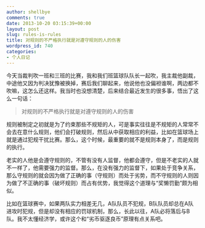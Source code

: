 ```yaml
---
author: shellbye
comments: true
date: 2013-10-20 03:15:39+00:00
layout: post
slug: rules-is-rules
title: 对规则的不严格执行就是对遵守规则的人的伤害
wordpress_id: 740
categories:
- 个人日记
---
```




今天当裁判吹一班和三班的比赛，我和我们班篮球队队长一起吹，我主裁他副裁，中途他又因为判决犹豫被换掉，赛后我们聊起来，他说他也没偏袒谁啊，两边都不吹嘛，这怎么还这样。我当时也没想清楚，后来结合最近发生的很多事，悟出了这么一句话：


<blockquote>对规则的不严格执行就是对遵守规则的人的伤害</blockquote>


规则被制定之初就是为了约束那些不规矩的人，可是事实往往是不规矩的人常常不会去在意什么规则，他们会打破规则，然后从中获取相应的利益，比如在篮球场上就是通过犯规干扰比赛。那么，这个时候，最重要的就不是规则本身了，而是规则的执行。

老实的人他是会遵守规则的，不管有没有人监督，他都会遵守，但是不老实的人就不一样了，他需要强力的监督。那么，在没有强力的监督下，如果处于竞争关系，那么守规则的就会因为做了正确的事（守规则）而处于劣势，而不守规则的人则因为做了不正确的事（破坏规则）而占有优势，我觉得这个道理与“奖懒罚勤”颇为相似。

比如在篮球赛中，如果两队实力相差无几，A队队员不犯规，B队队员却总在A队进攻时犯规，但是却没有相应的罚球机制，那么，长此以往，A队必将落后与B队。我不太懂经济学，或许这个和“劣币驱逐良币”原理有点关系吧。
